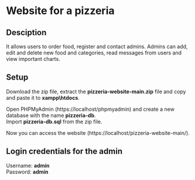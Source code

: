 # Website for a pizzeria

## Desciption

It allows users to order food, register and contact admins. Admins can add, edit and delete new food and categories, read messages from users and view important charts.

## Setup

Download the zip file, extract the **pizzeria-website-main.zip** file and copy and paste it to **xampp\htdocs**.

Open PHPMyAdmin (https://localhost/phpmyadmin) and create a new database with the name **pizzeria-db**.<br>
Import **pizzeria-db.sql** from the zip file.

Now you can access the website (https://localhost/pizzeria-website-main/).

## Login credentials for the admin

Username: **admin**<br>
Password: **admin**
